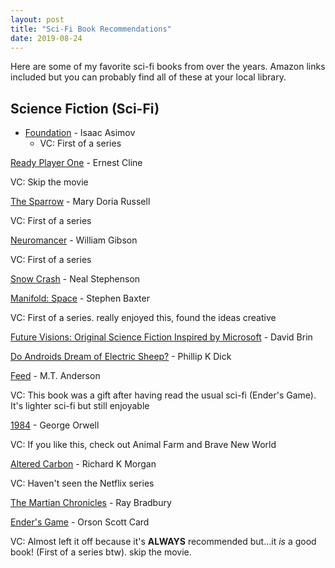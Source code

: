 ```yaml
---
layout: post
title: "Sci-Fi Book Recommendations"
date: 2019-08-24
---
```


Here are some of my favorite sci-fi books from over the years. Amazon links included but you can probably find all of these at your local library.

## Science Fiction (Sci-Fi)

* [Foundation](https://amzn.to/30xaJpH) - Isaac Asimov
  * VC: First of a series

[Ready Player One](https://amzn.to/2Zly5lT) - Ernest Cline

VC: Skip the movie

[The Sparrow](https://amzn.to/2L30q6i) - Mary Doria Russell

VC: First of a series


[Neuromancer](https://amzn.to/2NqUI0V) - William Gibson

VC: First of a series


[Snow Crash](https://amzn.to/2Zq2wlI) - Neal Stephenson


[Manifold: Space](https://amzn.to/2L9Blqx) - Stephen Baxter

VC: First of a series. really enjoyed this, found the ideas creative


[Future Visions: Original Science Fiction Inspired by Microsoft](https://amzn.to/2NACYA2) - David Brin


[Do Androids Dream of Electric Sheep?](https://amzn.to/2PcLkR4) - Phillip K Dick


[Feed](https://amzn.to/2NqhplX) - M.T. Anderson

VC: This book was a gift after having read the usual sci-fi (Ender's Game). It's lighter sci-fi but still enjoyable


[1984](https://amzn.to/2MzIsvx) - George Orwell

VC: If you like this, check out Animal Farm and Brave New World


[Altered Carbon](https://amzn.to/33TSWes) - Richard K Morgan

VC: Haven't seen the Netflix series


[The Martian Chronicles](https://amzn.to/2P921Nd) - Ray Bradbury


[Ender's Game](https://amzn.to/30ryJKV) - Orson Scott Card

VC: Almost left it off because it's **ALWAYS** recommended but...it _is_ a good book! (First of a series btw). skip the movie.




